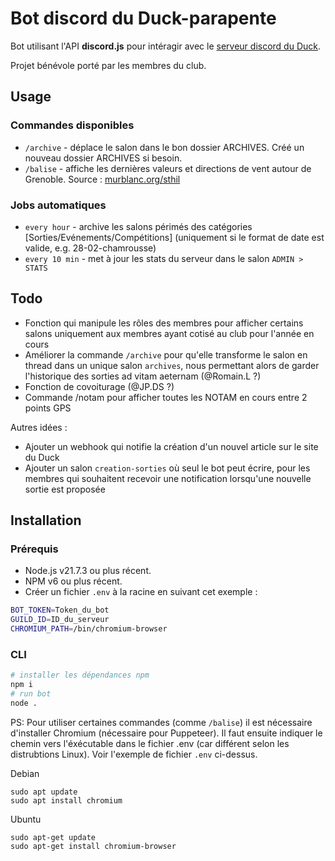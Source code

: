# Bot discord du Duck-parapente

Bot utilisant l'API **discord.js** pour intéragir avec le [serveur discord du Duck](https://discord.gg/2Nh3A8vc).

Projet bénévole porté par les membres du club.

## Usage
### Commandes disponibles
- `/archive` - déplace le salon dans le bon dossier ARCHIVES. Créé un nouveau dossier ARCHIVES si besoin.
- `/balise`  - affiche les dernières valeurs et directions de vent autour de Grenoble. Source : [murblanc.org/sthil](https://murblanc.org/sthil)


### Jobs automatiques
- `every hour`  - archive les salons périmés des catégories [Sorties/Evénements/Compétitions] (uniquement si le format de date est valide, e.g. 28-02-chamrousse)
- `every 10 min` - met à jour les stats du serveur dans le salon `ADMIN > STATS`

## Todo

- Fonction qui manipule les rôles des membres pour afficher certains salons uniquement aux membres ayant cotisé au club pour l'année en cours
- Améliorer la commande `/archive` pour qu'elle transforme le salon en thread dans un unique salon `archives`, nous permettant alors de garder l'historique des sorties ad vitam aeternam (@Romain.L ?)
- Fonction de covoiturage (@JP.DS ?)
- Commande /notam pour afficher toutes les NOTAM en cours entre 2 points GPS

Autres idées :
- Ajouter un webhook qui notifie la création d'un nouvel article sur le site du Duck
- Ajouter un salon `creation-sorties` où seul le bot peut écrire, pour les membres qui souhaitent recevoir une notification lorsqu'une nouvelle sortie est proposée

## Installation

### Prérequis

- Node.js v21.7.3 ou plus récent.
- NPM v6 ou plus récent.
- Créer un fichier `.env` à la racine en suivant cet exemple :
```bash
BOT_TOKEN=Token_du_bot
GUILD_ID=ID_du_serveur
CHROMIUM_PATH=/bin/chromium-browser
```

### CLI
```bash
# installer les dépendances npm
npm i
# run bot
node .
```

PS: Pour utiliser certaines commandes (comme `/balise`) il est nécessaire d'installer Chromium (nécessaire pour Puppeteer). Il faut ensuite indiquer le chemin vers l'éxécutable dans le fichier .env (car différent selon les distrubtions Linux). Voir l'exemple de fichier `.env` ci-dessus.

Debian
```
sudo apt update
sudo apt install chromium
```
Ubuntu
```
sudo apt-get update
sudo apt-get install chromium-browser
```